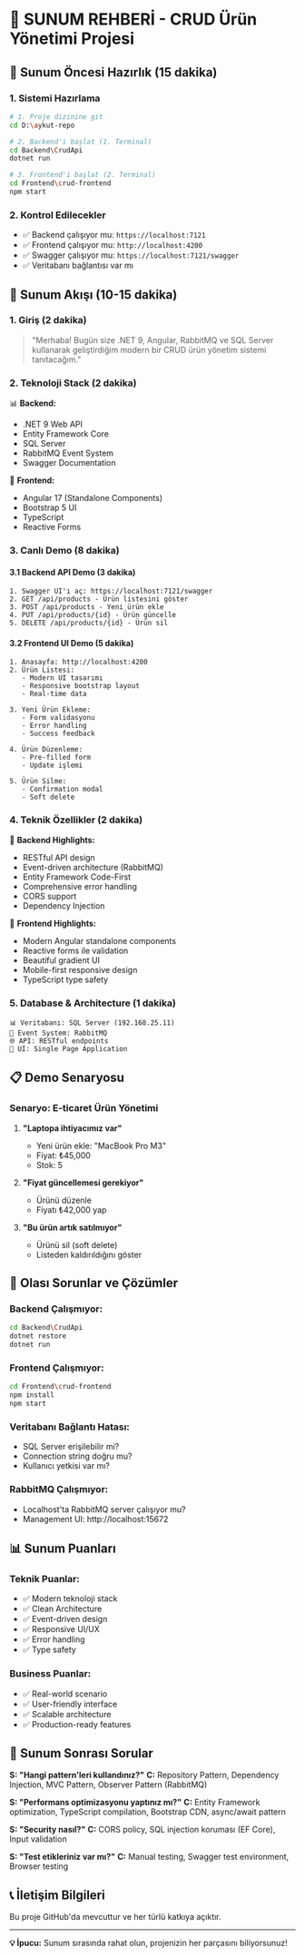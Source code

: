 # 🎯 SUNUM REHBERİ - CRUD Ürün Yönetimi Projesi

## 📱 Sunum Öncesi Hazırlık (15 dakika)

### 1. **Sistemi Hazırlama**
```bash
# 1. Proje dizinine git
cd D:\aykut-repo

# 2. Backend'i başlat (1. Terminal)
cd Backend\CrudApi
dotnet run

# 3. Frontend'i başlat (2. Terminal) 
cd Frontend\crud-frontend
npm start
```

### 2. **Kontrol Edilecekler**
- ✅ Backend çalışıyor mu: `https://localhost:7121`
- ✅ Frontend çalışıyor mu: `http://localhost:4200`
- ✅ Swagger çalışıyor mu: `https://localhost:7121/swagger`
- ✅ Veritabanı bağlantısı var mı

## 🎤 Sunum Akışı (10-15 dakika)

### **1. Giriş (2 dakika)**
> "Merhaba! Bugün size .NET 9, Angular, RabbitMQ ve SQL Server kullanarak geliştirdiğim modern bir CRUD ürün yönetim sistemi tanıtacağım."

### **2. Teknoloji Stack (2 dakika)**
📊 **Backend:**
- .NET 9 Web API
- Entity Framework Core
- SQL Server
- RabbitMQ Event System
- Swagger Documentation

📱 **Frontend:**
- Angular 17 (Standalone Components)
- Bootstrap 5 UI
- TypeScript
- Reactive Forms

### **3. Canlı Demo (8 dakika)**

#### **3.1 Backend API Demo (3 dakika)**
```
1. Swagger UI'ı aç: https://localhost:7121/swagger
2. GET /api/products - Ürün listesini göster
3. POST /api/products - Yeni ürün ekle
4. PUT /api/products/{id} - Ürün güncelle
5. DELETE /api/products/{id} - Ürün sil
```

#### **3.2 Frontend UI Demo (5 dakika)**
```
1. Anasayfa: http://localhost:4200
2. Ürün Listesi:
   - Modern UI tasarımı
   - Responsive bootstrap layout
   - Real-time data

3. Yeni Ürün Ekleme:
   - Form validasyonu
   - Error handling
   - Success feedback

4. Ürün Düzenleme:
   - Pre-filled form
   - Update işlemi

5. Ürün Silme:
   - Confirmation modal
   - Soft delete
```

### **4. Teknik Özellikler (2 dakika)**

🚀 **Backend Highlights:**
- RESTful API design
- Event-driven architecture (RabbitMQ)
- Entity Framework Code-First
- Comprehensive error handling
- CORS support
- Dependency Injection

🎨 **Frontend Highlights:**
- Modern Angular standalone components
- Reactive forms ile validation
- Beautiful gradient UI
- Mobile-first responsive design
- TypeScript type safety

### **5. Database & Architecture (1 dakika)**
```
📊 Veritabanı: SQL Server (192.168.25.11)
🔄 Event System: RabbitMQ
🌐 API: RESTful endpoints
📱 UI: Single Page Application
```

## 📋 Demo Senaryosu

### **Senaryo: E-ticaret Ürün Yönetimi**

1. **"Laptopa ihtiyacımız var"**
   - Yeni ürün ekle: "MacBook Pro M3"
   - Fiyat: ₺45,000
   - Stok: 5

2. **"Fiyat güncellemesi gerekiyor"**
   - Ürünü düzenle
   - Fiyatı ₺42,000 yap

3. **"Bu ürün artık satılmıyor"**
   - Ürünü sil (soft delete)
   - Listeden kaldırıldığını göster

## 🔧 Olası Sorunlar ve Çözümler

### **Backend Çalışmıyor:**
```bash
cd Backend\CrudApi
dotnet restore
dotnet run
```

### **Frontend Çalışmıyor:**
```bash
cd Frontend\crud-frontend
npm install
npm start
```

### **Veritabanı Bağlantı Hatası:**
- SQL Server erişilebilir mi?
- Connection string doğru mu?
- Kullanıcı yetkisi var mı?

### **RabbitMQ Çalışmıyor:**
- Localhost'ta RabbitMQ server çalışıyor mu?
- Management UI: http://localhost:15672

## 📊 Sunum Puanları

### **Teknik Puanlar:**
- ✅ Modern teknoloji stack
- ✅ Clean Architecture
- ✅ Event-driven design
- ✅ Responsive UI/UX
- ✅ Error handling
- ✅ Type safety

### **Business Puanlar:**
- ✅ Real-world scenario
- ✅ User-friendly interface
- ✅ Scalable architecture
- ✅ Production-ready features

## 🎯 Sunum Sonrası Sorular

**S: "Hangi pattern'leri kullandınız?"**
**C:** Repository Pattern, Dependency Injection, MVC Pattern, Observer Pattern (RabbitMQ)

**S: "Performans optimizasyonu yaptınız mı?"**
**C:** Entity Framework optimization, TypeScript compilation, Bootstrap CDN, async/await pattern

**S: "Security nasıl?"**
**C:** CORS policy, SQL injection koruması (EF Core), Input validation

**S: "Test etikleriniz var mı?"**
**C:** Manual testing, Swagger test environment, Browser testing

## 📞 İletişim Bilgileri

Bu proje GitHub'da mevcuttur ve her türlü katkıya açıktır.

---

**💡 İpucu:** Sunum sırasında rahat olun, projenizin her parçasını biliyorsunuz! 